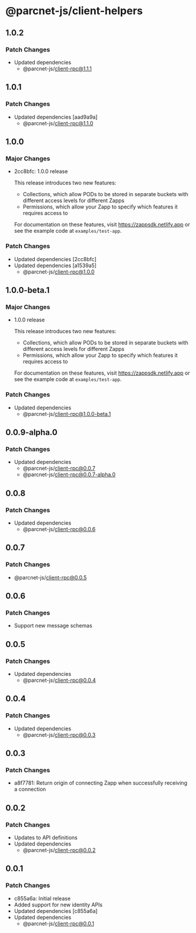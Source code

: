 # @parcnet-js/client-helpers

## 1.0.2

### Patch Changes

- Updated dependencies
  - @parcnet-js/client-rpc@1.1.1

## 1.0.1

### Patch Changes

- Updated dependencies [aad9a9a]
  - @parcnet-js/client-rpc@1.1.0

## 1.0.0

### Major Changes

- 2cc8bfc: 1.0.0 release

  This release introduces two new features:

  - Collections, which allow PODs to be stored in separate buckets with different access levels for different Zapps
  - Permissions, which allow your Zapp to specify which features it requires access to

  For documentation on these features, visit https://zappsdk.netlify.app or see the example code at `examples/test-app`.

### Patch Changes

- Updated dependencies [2cc8bfc]
- Updated dependencies [a1539a5]
  - @parcnet-js/client-rpc@1.0.0

## 1.0.0-beta.1

### Major Changes

- 1.0.0 release

  This release introduces two new features:

  - Collections, which allow PODs to be stored in separate buckets with different access levels for different Zapps
  - Permissions, which allow your Zapp to specify which features it requires access to

  For documentation on these features, visit https://zappsdk.netlify.app or see the example code at `examples/test-app`.

### Patch Changes

- Updated dependencies
  - @parcnet-js/client-rpc@1.0.0-beta.1

## 0.0.9-alpha.0

### Patch Changes

- Updated dependencies
  - @parcnet-js/client-rpc@0.0.7
  - @parcnet-js/client-rpc@0.0.7-alpha.0

## 0.0.8

### Patch Changes

- Updated dependencies
  - @parcnet-js/client-rpc@0.0.6

## 0.0.7

### Patch Changes

- @parcnet-js/client-rpc@0.0.5

## 0.0.6

### Patch Changes

- Support new message schemas

## 0.0.5

### Patch Changes

- Updated dependencies
  - @parcnet-js/client-rpc@0.0.4

## 0.0.4

### Patch Changes

- Updated dependencies
  - @parcnet-js/client-rpc@0.0.3

## 0.0.3

### Patch Changes

- a8f7781: Return origin of connecting Zapp when successfully receiving a connection

## 0.0.2

### Patch Changes

- Updates to API definitions
- Updated dependencies
  - @parcnet-js/client-rpc@0.0.2

## 0.0.1

### Patch Changes

- c855a6a: Initial release
- Added support for new identity APIs
- Updated dependencies [c855a6a]
- Updated dependencies
  - @parcnet-js/client-rpc@0.0.1

